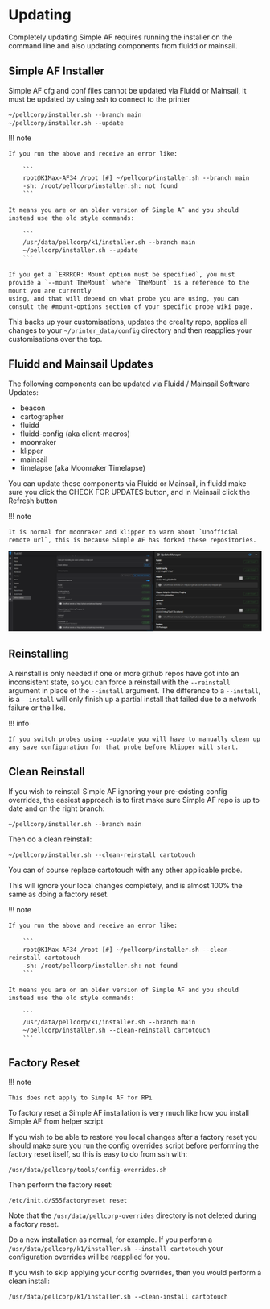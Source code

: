 # Updating

Completely updating Simple AF requires running the installer on the command line and also updating components
from fluidd or mainsail.

## Simple AF Installer

Simple AF cfg and conf files cannot be updated via Fluidd or Mainsail, it must be updated by using ssh to connect to the printer

```
~/pellcorp/installer.sh --branch main
~/pellcorp/installer.sh --update
```

!!! note

    If you run the above and receive an error like:

        ```
        root@K1Max-AF34 /root [#] ~/pellcorp/installer.sh --branch main
        -sh: /root/pellcorp/installer.sh: not found
        ```

    It means you are on an older version of Simple AF and you should instead use the old style commands:

        ```
        /usr/data/pellcorp/k1/installer.sh --branch main
        ~/pellcorp/installer.sh --update
        ```

    If you get a `ERRROR: Mount option must be specified`, you must provide a `--mount TheMount` where `TheMount` is a reference to the mount you are currently
    using, and that will depend on what probe you are using, you can consult the #mount-options section of your specific probe wiki page.

This backs up your customisations, updates the creality repo, applies all changes to your `~/printer_data/config` directory and then reapplies your customisations over the top.

## Fluidd and Mainsail Updates

The following components can be updated via Fluidd / Mainsail Software Updates:

- beacon
- cartographer
- fluidd
- fluidd-config (aka client-macros)
- moonraker
- klipper
- mainsail
- timelapse (aka Moonraker Timelapse)

You can update these components via Fluidd or Mainsail, in fluidd make sure you click the CHECK FOR UPDATES button, and in Mainsail click the Refresh button

!!! note

    It is normal for moonraker and klipper to warn about `Unofficial remote url`, this is because Simple AF has forked these repositories.

![image](assets/images/update_software.png)

## Reinstalling

A reinstall is only needed if one or more github repos have got into an inconsistent state, so you can force a reinstall with the `--reinstall` argument in place of the `--install` argument.  The difference to a `--install`, is a `--install` will only finish up a partial install that failed due to a network failure or the like.

!!! info

    If you switch probes using --update you will have to manually clean up any save configuration for that probe before klipper will start.

## Clean Reinstall

If you wish to reinstall Simple AF ignoring your pre-existing config overrides, the easiest approach is to first make sure Simple AF repo is up to date and on the right branch:

```
~/pellcorp/installer.sh --branch main
```

Then do a clean reinstall:

```
~/pellcorp/installer.sh --clean-reinstall cartotouch
```

You can of course replace cartotouch with any other applicable probe.

This will ignore your local changes completely, and is almost 100% the same as doing a factory reset.

!!! note

    If you run the above and receive an error like:

        ```
        root@K1Max-AF34 /root [#] ~/pellcorp/installer.sh --clean-reinstall cartotouch
        -sh: /root/pellcorp/installer.sh: not found
        ```

    It means you are on an older version of Simple AF and you should instead use the old style commands:

        ```
        /usr/data/pellcorp/k1/installer.sh --branch main
        ~/pellcorp/installer.sh --clean-reinstall cartotouch
        ```

## Factory Reset

!!! note

    This does not apply to Simple AF for RPi

To factory reset a Simple AF installation is very much like how you install Simple AF from helper script

If you wish to be able to restore you local changes after a factory reset you should make sure you run the config overrides script before performing the factory reset itself, so this is easy to do from ssh with:

```
/usr/data/pellcorp/tools/config-overrides.sh
```

Then perform the factory reset:

```
/etc/init.d/S55factoryreset reset
```

Note that the `/usr/data/pellcorp-overrides` directory is not deleted during a factory reset.

Do a new installation as normal, for example.   If you perform a `/usr/data/pellcorp/k1/installer.sh --install cartotouch` your configuration overrides will be reapplied for you.

If you wish to skip applying your config overrides, then you would perform a clean install:

```
/usr/data/pellcorp/k1/installer.sh --clean-install cartotouch
```
